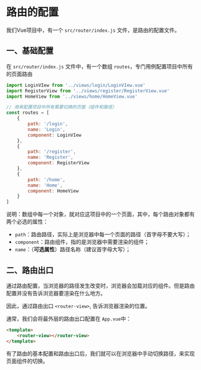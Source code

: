 # 路由的配置

我们Vue项目中，有一个 `src/router/index.js` 文件，是路由的配置文件。

## 一、基础配置

在 `src/router/index.js` 文件中，有一个数组 `routes`，专门用例配置项目中所有的页面路由

```javascript
import LoginVIew from '../views/login/LoginVIew.vue'
import RegisterView from '../views/register/RegisterView.vue'
import HomeView from '../views/home/HomeView.vue'

// 用来配置项目中所有需要切换的页面（组件和路径）
const routes = [
    {
        path: '/login',
        name: 'Login',
        component: LoginVIew
    },
    {
        path: '/register',
        name: 'Register',
        component: RegisterView
    },
    {
        path: '/home',
        name: 'Home',
        component: HomeView
    }
]
```

说明：数组中每一个对象，就对应这项目中的一个页面，其中，每个路由对象都有两个必选的属性：

- `path`：路由路径，实际上是浏览器中每一个页面的路径（首字母不要大写）；
- `component`：路由组件，指的是浏览器中需要渲染的组件；
- `name`：（**可选属性**）路径名称（建议首字母大写）；

## 二、路由出口

通过路由配置，当浏览器的路径发生改变时，浏览器会加载对应的组件。但是路由配置并没有告诉浏览器要渲染在什么地方。

因此，通过路由出口 `<router-view>`, 告诉浏览器渲染的位置。



通常，我们会将最外层的路由出口配置在 `App.vue`中：

```html
<template>
    <router-view></router-view>
</template>
```

有了路由的基本配置和路由出口后，我们就可以在浏览器中手动切换路径，来实现页面组件的切换。

